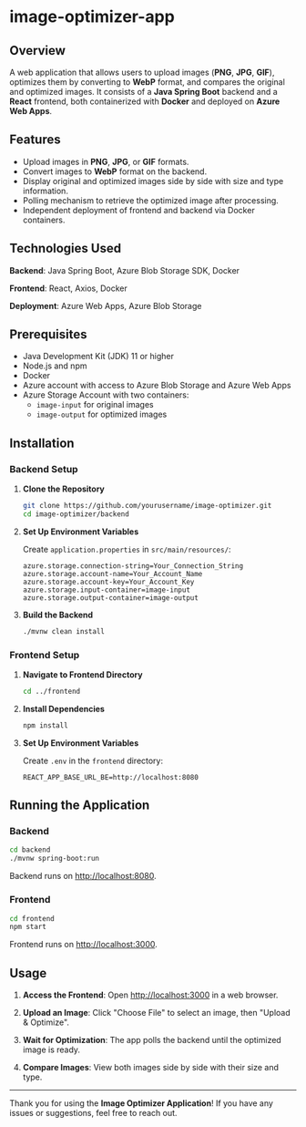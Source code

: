# image-optimizer-app

## Overview

A web application that allows users to upload images (**PNG**, **JPG**, **GIF**), optimizes them by converting to **WebP** format, and compares the original and optimized images. It consists of a **Java Spring Boot** backend and a **React** frontend, both containerized with **Docker** and deployed on **Azure Web Apps**.

## Features

- Upload images in **PNG**, **JPG**, or **GIF** formats.
- Convert images to **WebP** format on the backend.
- Display original and optimized images side by side with size and type information.
- Polling mechanism to retrieve the optimized image after processing.
- Independent deployment of frontend and backend via Docker containers.

## Technologies Used

**Backend**: Java Spring Boot, Azure Blob Storage SDK, Docker

**Frontend**: React, Axios, Docker

**Deployment**: Azure Web Apps, Azure Blob Storage

## Prerequisites

- Java Development Kit (JDK) 11 or higher
- Node.js and npm
- Docker
- Azure account with access to Azure Blob Storage and Azure Web Apps
- Azure Storage Account with two containers:
  - `image-input` for original images
  - `image-output` for optimized images

## Installation

### Backend Setup

1. **Clone the Repository**

   ```bash
   git clone https://github.com/yourusername/image-optimizer.git
   cd image-optimizer/backend
   ```

2. **Set Up Environment Variables**

   Create `application.properties` in `src/main/resources/`:

   ```properties
   azure.storage.connection-string=Your_Connection_String
   azure.storage.account-name=Your_Account_Name
   azure.storage.account-key=Your_Account_Key
   azure.storage.input-container=image-input
   azure.storage.output-container=image-output
   ```

3. **Build the Backend**

   ```bash
   ./mvnw clean install
   ```

### Frontend Setup

1. **Navigate to Frontend Directory**

   ```bash
   cd ../frontend
   ```

2. **Install Dependencies**

   ```bash
   npm install
   ```

3. **Set Up Environment Variables**

   Create `.env` in the `frontend` directory:

   ```env
   REACT_APP_BASE_URL_BE=http://localhost:8080
   ```

## Running the Application

### Backend

```bash
cd backend
./mvnw spring-boot:run
```

Backend runs on [http://localhost:8080](http://localhost:8080).

### Frontend

```bash
cd frontend
npm start
```

Frontend runs on [http://localhost:3000](http://localhost:3000).

## Usage

1. **Access the Frontend**: Open [http://localhost:3000](http://localhost:3000) in a web browser.

2. **Upload an Image**: Click "Choose File" to select an image, then "Upload & Optimize".

3. **Wait for Optimization**: The app polls the backend until the optimized image is ready.

4. **Compare Images**: View both images side by side with their size and type.

---

Thank you for using the **Image Optimizer Application**! If you have any issues or suggestions, feel free to reach out.
